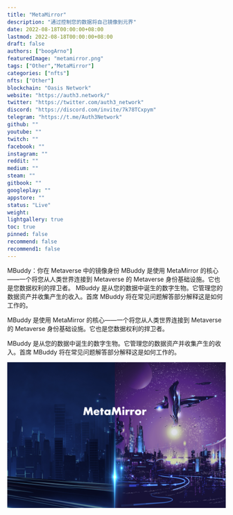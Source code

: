 ```yaml
---
title: "MetaMirror"
description: "通过控制您的数据将自己镜像到元界"
date: 2022-08-18T00:00:00+08:00
lastmod: 2022-08-18T00:00:00+08:00
draft: false
authors: ["boogArno"]
featuredImage: "metamirror.png"
tags: ["Other","MetaMirror"]
categories: ["nfts"]
nfts: ["Other"]
blockchain: "Oasis Network"
website: "https://auth3.network/"
twitter: "https://twitter.com/auth3_network"
discord: "https://discord.com/invite/7k78TCxpym"
telegram: "https://t.me/Auth3Network"
github: ""
youtube: ""
twitch: ""
facebook: ""
instagram: ""
reddit: ""
medium: ""
steam: ""
gitbook: ""
googleplay: ""
appstore: ""
status: "Live"
weight: 
lightgallery: true
toc: true
pinned: false
recommend: false
recommend1: false
---
```

MBuddy：你在 Metaverse 中的镜像身份
MBuddy 是使用 MetaMirror 的核心——一个将您从人类世界连接到 Metaverse 的 Metaverse 身份基础设施。它也是您数据权利的捍卫者。
MBuddy 是从您的数据中诞生的数字生物。它管理您的数据资产并收集产生的收入。首席 MBuddy 将在常见问题解答部分解释这是如何工作的。

MBuddy 是使用 MetaMirror 的核心——一个将您从人类世界连接到 Metaverse 的 Metaverse 身份基础设施。它也是您数据权利的捍卫者。

MBuddy 是从您的数据中诞生的数字生物。它管理您的数据资产并收集产生的收入。首席 MBuddy 将在常见问题解答部分解释这是如何工作的。

![metamirror-dapp-other-oasis-image1_7bba0b5229f4dfd2743bf5706e3c1ab2](metamirror-dapp-other-oasis-image1_7bba0b5229f4dfd2743bf5706e3c1ab2.png)